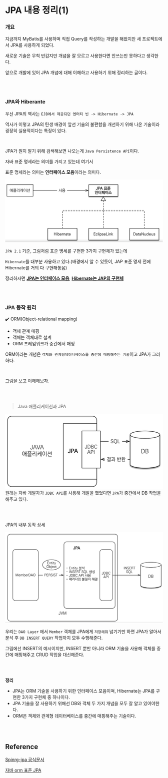 
# JPA 내용 정리(1)

### 개요

지금까지 MyBatis를 사용하며 직접 Query를 작성하는 개발을 해왔지만 새 프로젝트에서 JPA를 사용하게 되었다.

새로운 기술은 무척 반갑지만 개념을 잘 모르고 사용한다면 안쓰는만 못하다고 생각한다.

앞으로 개발에 있어 JPA 개념에 대해 이해하고 사용하기 위해 정리하는 글이다.

</br>
</br>

### JPA와 Hiberante

우선 JPA의 역사는 `EJB에서 제공되던 엔터티 빈 -> Hibernate -> JPA `

역사가 이렇고 JPA의 탄생 배경이 앞선 기술의 불편함을 개선하기 위해 나온 기술이라 굉장히 실용적이다는 특징이 있다.

</br>

JPA가 뭔지 알기 위해 검색해보면 나오는게 `Java Persistence API`이다.

자바 표준 명세라는 의미를 가지고 있는데 여기서

표준 명세라는 의미는 **인터페이스 모음**이라는 의미다.

![Alt text](./image/jpa그림2.png)

`JPA 2.1` 기준, 그림처럼 표준 명세를 구현한 3가지 구현체가 있는데

`Hibernate`를 대부분 사용하고 있다.(배경에서 알 수 있듯이, JAP 표준 명세 전에 Hibernate를 거의 다 구현해놓음)

정리하자면 <U>**JPA는 인터페이스 모음**</U>, <U>**Hibernate는 JAP의 구현체**</U>

</br>
</br>

### JPA 동작 원리

✔️ ORM(Object-relational mapping)
- 객체 관계 매핑
- 객체는 객체대로 설계
- ORM 프레임워크가 중간에서 매핑

ORM이라는 개념은 `객체와 관계형데이터베이스를 중간에 매핑해주는 기술`이고 JPA가 그러하다.

</br>

그림을 보고 이해해보자.

</br>
</br>

>Java 애플리케이션과 JPA

![Jpa](./image/jpa그림.png)
원래는 자바 개발자가 `JDBC API`를 사용해 개발을 했었다면 `JPA`가 중간에서 DB 작업을 해주고 있다.

</br>
</br>

JPA의 내부 동작 상세

![JPA-detail](./image/jpa상세그림.png)

우리는 `DAO Layer` 에서 `Member` 객체를 JPA에게 `저장해줘` 넘기기만 하면 JPA가 알아서 분석 후 `DB INSERT QUERY` 작업까지 모두 수행해준다.

그림에선 INSERT의 예시이지만, INSERT 뿐만 아니라 ORM 기술을 사용해 객체를 중간에 매핑해주고 CRUD 작업을 대신해준다.


</br>
</br>

**정리**
- JPA는 ORM 기술을 사용하기 위한 인터페이스 모음이며, Hibernate는 JPA를 구현한 3가지 구현체 중 하나이다.
- JPA 기술을 잘 사용하기 위해선 DB와 객체 두 가지 개념을 모두 잘 알고 있어야한다.
- ORM은 객체와 관계형 데이터베이스를 중간에 매핑해주는 기술이다.

</br>
</br>

## Reference

[Spinrg-jpa 공식문서](https://docs.spring.io/spring-data/jpa/reference/jpa.html)

[자바 orm 표준 JPA](https://www.inflearn.com/course/ORM-JPA-Basic/dashboard)













